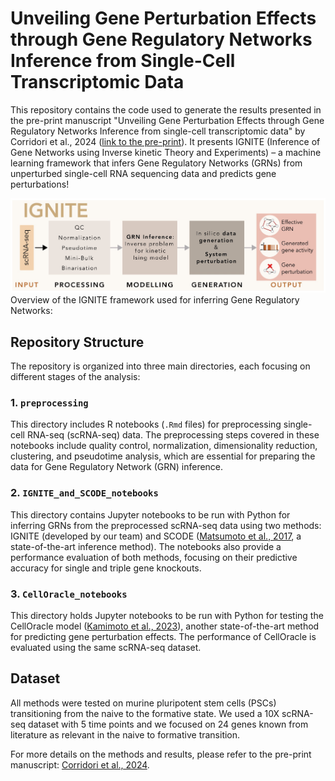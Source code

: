 # Unveiling Gene Perturbation Effects through Gene Regulatory Networks Inference from Single-Cell Transcriptomic Data

This repository contains the code used to generate the results presented in the pre-print manuscript "Unveiling Gene Perturbation Effects through Gene Regulatory Networks Inference from single-cell transcriptomic data" by Corridori et al., 2024 ([link to the pre-print](https://www.biorxiv.org/content/10.1101/2024.05.10.593314v1)). It presents IGNITE (Inference of Gene Networks using Inverse kinetic Theory and Experiments) – a machine learning framework that infers Gene Regulatory Networks (GRNs) from unperturbed single-cell RNA sequencing data and predicts gene perturbations!


![IGNITE Framework](IGNITE_framework.jpg)
Overview of the IGNITE framework used for inferring Gene Regulatory Networks:

## Repository Structure

The repository is organized into three main directories, each focusing on different stages of the analysis:

### 1. `preprocessing`
This directory includes R notebooks (`.Rmd` files) for preprocessing single-cell RNA-seq (scRNA-seq) data. The preprocessing steps covered in these notebooks include quality control, normalization, dimensionality reduction, clustering, and pseudotime analysis, which are essential for preparing the data for Gene Regulatory Network (GRN) inference.

### 2. `IGNITE_and_SCODE_notebooks`
This directory contains Jupyter notebooks to be run with Python for inferring GRNs from the preprocessed scRNA-seq data using two methods: IGNITE (developed by our team) and SCODE ([Matsumoto et al., 2017](https://academic.oup.com/bioinformatics/article/33/15/2314/3100331), a state-of-the-art inference method). The notebooks also provide a performance evaluation of both methods, focusing on their predictive accuracy for single and triple gene knockouts.

### 3. `CellOracle_notebooks`
This directory holds Jupyter notebooks to be run with Python for testing the CellOracle model ([Kamimoto et al., 2023](https://www.nature.com/articles/s41586-022-05688-9)), another state-of-the-art method for predicting gene perturbation effects. The performance of CellOracle is evaluated using the same scRNA-seq dataset.



## Dataset

All methods were tested on murine pluripotent stem cells (PSCs) transitioning from the naive to the formative state. We used a 10X scRNA-seq dataset with 5 time points and we focused on 24 genes known from literature as relevant in the naive to formative transition.


For more details on the methods and results, please refer to the pre-print manuscript: [Corridori et al., 2024](https://www.biorxiv.org/content/10.1101/2024.05.10.593314v1).